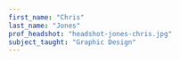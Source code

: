```yaml
---
first_name: "Chris"
last_name: "Jones"
prof_headshot: "headshot-jones-chris.jpg"
subject_taught: "Graphic Design"
---
```

